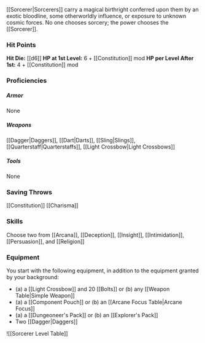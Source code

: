 [[Sorcerer|Sorcerers]] carry a magical birthright conferred upon them by an exotic bloodline, some otherworldly influence, or exposure to unknown cosmic forces. No one chooses sorcery; the power chooses the [[Sorcerer]].

### **Hit Points**
**Hit Die:** [[d6]]
**HP at 1st Level:** 6 + [[Constitution]] mod
**HP per Level After 1st:** 4 + [[Constitution]] mod

### **Proficiencies**
##### **Armor**
None
##### **Weapons**
[[Dagger|Daggers]], [[Dart|Darts]], [[Sling|Slings]], [[Quarterstaff|Quarterstaffs]], [[Light Crossbow|Light Crossbows]]
##### **Tools**
None

### **Saving Throws**
[[Constitution]]
[[Charisma]]

### **Skills**
Choose two from [[Arcana]], [[Deception]], [[Insight]], [[Intimidation]], [[Persuasion]], and [[Religion]]

### **Equipment**
You start with the following equipment, in addition to the equipment granted by your background:
- (a) a [[Light Crossbow]] and 20 [[Bolts]] or (b) any [[Weapon Table|Simple Weapon]]
- (a) a [[Component Pouch]] or (b) an [[Arcane Focus Table|Arcane Focus]]
- (a) a [[Dungeoneer's Pack]] or (b) an [[Explorer's Pack]]
- Two [[Dagger|Daggers]]

![[Sorcerer Level Table]]